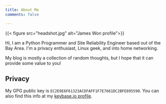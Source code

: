 ```yaml
---
title: About Me
comments: false

---
```

{{< figure src="headshot.jpg" alt="James Won profile">}}

Hi, I am a Python Programmer and Site Reliability Engineer based out of the Bay Area. I'm a privacy enthusiast, Linux geek, and into home networking.

My blog is mostly a collection of random thoughts, but I hope that it can provide some value to you!

## Privacy
My GPG public key is `EC2E9E6F61323ACDFAFF1F7E7661DC2BFE895590`. You can also find this info at my [keybase.io profile](https://keybase.io/jwon).
